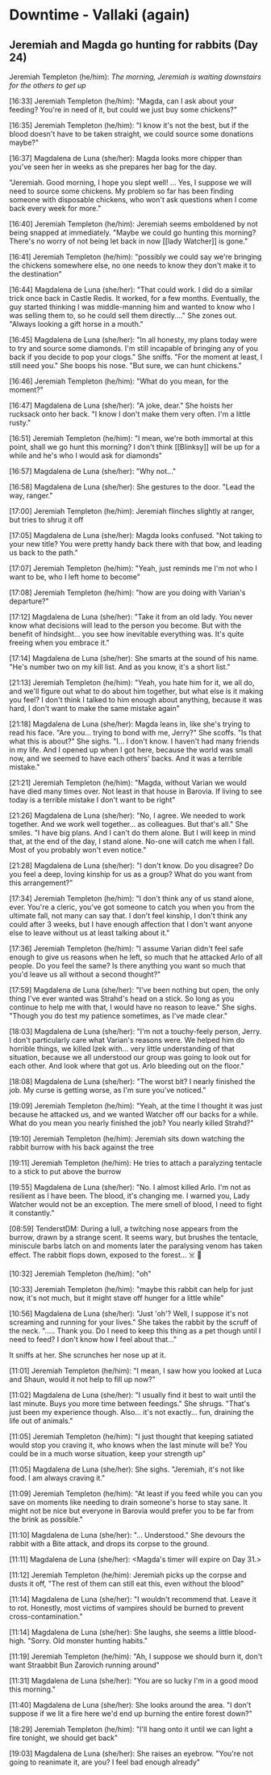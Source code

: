 # Downtime - Vallaki (again)

## Jeremiah and Magda go hunting for rabbits (Day 24)

Jeremiah Templeton (he/him): *The morning, Jeremiah is waiting downstairs for the others to get up*
 
[16:33] Jeremiah Templeton (he/him): "Magda, can I ask about your feeding? You're in need of it, but could we just buy some chickens?"

[16:35] Jeremiah Templeton (he/him): "I know it's not the best, but if the blood doesn't have to be taken straight, we could source some donations maybe?"

[16:37] Magdalena de Luna (she/her): Magda looks more chipper than you've seen her in weeks as she prepares her bag for the day.

"Jeremiah. Good morning, I hope you slept well! ... Yes, I suppose we will need to source some chickens. My problem so far has been finding someone with disposable chickens, who won't ask questions when I come back every week for more."

[16:40] Jeremiah Templeton (he/him): Jeremiah seems emboldened by not being snapped at immediately. "Maybe we could go hunting this morning? There's no worry of not being let back in now [[lady Watcher]] is gone."

[16:41] Jeremiah Templeton (he/him): "possibly we could say we're bringing the chickens somewhere else, no one needs to know they don't make it to the destination"

[16:44] Magdalena de Luna (she/her): "That could work. I did do a similar trick once back in Castle Redis. It worked, for a few months. Eventually, the guy started thinking I was middle-manning him and wanted to know who I was selling them to, so he could sell them directly...." She zones out. "Always looking a gift horse in a mouth."

[16:45] Magdalena de Luna (she/her): "In all honesty, my plans today were to try and source some diamonds. I'm still incapable of bringing any of you back if you decide to pop your clogs." She sniffs. "For the moment at least, I still need you." She boops his nose. "But sure, we can hunt chickens."

[16:46] Jeremiah Templeton (he/him): "What do you mean, for the moment?"

[16:47] Magdalena de Luna (she/her): "A joke, dear." She hoists her rucksack onto her back. "I know I don't make them very often. I'm a little rusty."

[16:51] Jeremiah Templeton (he/him): "I mean, we're both immortal at this point, shall we go hunt this morning? I don't think [[Blinksy]] will be up for a while and he's who I would ask for diamonds"

[16:57] Magdalena de Luna (she/her): "Why not..."

[16:58] Magdalena de Luna (she/her): She gestures to the door. "Lead the way, ranger."

[17:00] Jeremiah Templeton (he/him): Jeremiah flinches slightly at ranger, but tries to shrug it off

[17:05] Magdalena de Luna (she/her): Magda looks confused. "Not taking to your new title? You were pretty handy back there with that bow, and leading us back to the path."

[17:07] Jeremiah Templeton (he/him): "Yeah, just reminds me I'm not who I want to be, who I left home to become"

[17:08] Jeremiah Templeton (he/him): "how are you doing with Varian's departure?"

[17:12] Magdalena de Luna (she/her): "Take it from an old lady. You never know what decisions will lead to the person you become. But with the benefit of hindsight... you see how inevitable everything was. It's quite freeing when you embrace it."

[17:14] Magdalena de Luna (she/her): She smarts at the sound of his name. "He's number two on my kill list. And as you know, it's a short list."

[21:13] Jeremiah Templeton (he/him): "Yeah, you hate him for it, we all do, and we'll figure out what to do about him together, but what else is it making you feel? I don't think I talked to him enough about anything, because it was hard, I don't want to make the same mistake again"

[21:18] Magdalena de Luna (she/her): Magda leans in, like she's trying to read his face. "Are you... trying to bond with me, Jerry?" She scoffs. "Is that what this is about?" She sighs. "I... I don't know. I haven't had many friends in my life. And I opened up when I got here, because the world was small now, and we seemed to have each others' backs. And it was a terrible mistake."

[21:21] Jeremiah Templeton (he/him): "Magda, without Varian we would have died many times over. Not least in that house in Barovia. If living to see today is a terrible mistake I don't want to be right"

[21:26] Magdalena de Luna (she/her): "No, I agree. We needed to work together. And we work well together... as colleagues. But that's all." She smiles. "I have big plans. And I can't do them alone. But I will keep in mind that, at the end of the day, I stand alone. No-one will catch me when I fall. Most of you probably won't even notice."

[21:28] Magdalena de Luna (she/her): "I don't know. Do you disagree? Do you feel a deep, loving kinship for us as a group? What do you want from this arrangement?"

[17:34] Jeremiah Templeton (he/him): "I don't think any of us stand alone, ever. You're a cleric, you've got someone to catch you when you from the ultimate fall, not many can say that. I don't feel kinship, I don't think any could after 3 weeks, but I have enough affection that I don't want anyone else to leave without us at least talking about it."

[17:36] Jeremiah Templeton (he/him): "I assume Varian didn't feel safe enough to give us reasons when he left, so much that he attacked Arlo of all people. Do you feel the same? Is there anything you want so much that you'd leave us all without a second thought?"

[17:59] Magdalena de Luna (she/her): "I've been nothing but open, the only thing I've ever wanted was Strahd's head on a stick. So long as you continue to help me with that, I would have no reason to leave." She sighs. "Though you do test my patience sometimes, as I've made clear."

[18:03] Magdalena de Luna (she/her): "I'm not a touchy-feely person, Jerry. I don't particularly care what Varian's reasons were. We helped him do horrible things, we killed Izek with... very little understanding of that situation, because we all understood our group was going to look out for each other. And look where that got us. Arlo bleeding out on the floor."

[18:08] Magdalena de Luna (she/her): "The worst bit? I nearly finished the job. My curse is getting worse, as I'm sure you've noticed."

[19:09] Jeremiah Templeton (he/him): "Yeah, at the time I thought it was just because he attacked us, and we wanted Watcher off our backs for a while. What do you mean you nearly finished the job? You nearly killed Strahd?"

[19:10] Jeremiah Templeton (he/him): Jeremiah sits down watching the rabbit burrow with his back against the tree

[19:11] Jeremiah Templeton (he/him): He tries to attach a paralyzing tentacle to a stick to put above the burrow

[19:55] Magdalena de Luna (she/her): "No. I almost killed Arlo. I'm not as resilient as I have been. The blood, it's changing me. I warned you, Lady Watcher would not be an exception. The mere smell of blood, I need to fight it constantly."

[08:59] TenderstDM: During a lull, a twitching nose appears from the burrow, drawn by a strange scent. It seems wary, but brushes the tentacle, miniscule barbs latch on and moments later the paralysing venom has taken effect. The rabbit flops down, exposed to the forest... ☠️ 🐇

[10:32] Jeremiah Templeton (he/him): "oh"

[10:33] Jeremiah Templeton (he/him): "maybe this rabbit can help for just now, it's not much, but it might stave off hunger for a little while"

[10:56] Magdalena de Luna (she/her): "Just 'oh'? Well, I suppose it's not screaming and running for your lives." She takes the rabbit by the scruff of the neck. "..... Thank you. Do I need to keep this thing as a pet though until I need to feed? I don't know how I feel about that..."

It sniffs at her. She scrunches her nose up at it.

[11:01] Jeremiah Templeton (he/him): "I mean, I saw how you looked at Luca and Shaun, would it not help to fill up now?"

[11:02] Magdalena de Luna (she/her): "I usually find it best to wait until the last minute. Buys you more time between feedings." She shrugs. "That's just been my experience though. Also... it's not exactly... fun, draining the life out of animals."

[11:05] Jeremiah Templeton (he/him): "I just thought that keeping satiated would stop you craving it, who knows when the last minute will be? You could be in a much worse situation, keep your strength up"

[11:05] Magdalena de Luna (she/her): She sighs. "Jeremiah, it's not like food. I am always craving it."

[11:09] Jeremiah Templeton (he/him): "At least if you feed while you can you save on moments like needing to drain someone's horse to stay sane. It might not be nice but everyone in Barovia would prefer you to be far from the brink as possible."

[11:10] Magdalena de Luna (she/her): "... Understood." She devours the rabbit with a Bite attack, and drops its corpse to the ground.

[11:11] Magdalena de Luna (she/her): <Magda's timer will expire on Day 31.>

[11:12] Jeremiah Templeton (he/him): Jeremiah picks up the corpse and dusts it off, "The rest of them can still eat this, even without the blood"

[11:14] Magdalena de Luna (she/her): "I wouldn't recommend that. Leave it to rot. Honestly, most victims of vampires should be burned to prevent cross-contamination."

[11:14] Magdalena de Luna (she/her): She laughs, she seems a little blood-high. "Sorry. Old monster hunting habits."

[11:19] Jeremiah Templeton (he/him): "Ah, I suppose we should burn it, don't want Straabbit Bun Zarovich running around"

[11:31] Magdalena de Luna (she/her): "You are so lucky I'm in a good mood this morning."

[11:40] Magdalena de Luna (she/her): She looks around the area. "I don't suppose if we lit a fire here we'd end up burning the entire forest down?"

[18:29] Jeremiah Templeton (he/him): "I'll hang onto it until we can light a fire tonight, we should get back"

[19:03] Magdalena de Luna (she/her): She raises an eyebrow. "You're not going to reanimate it, are you? I feel bad enough already"